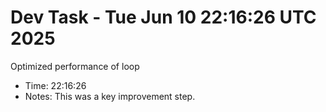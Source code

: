 # Dev Task - Tue Jun 10 22:16:26 UTC 2025
Optimized performance of loop
- Time: 22:16:26
- Notes: This was a key improvement step.
